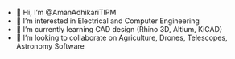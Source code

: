 - 👋 Hi, I’m @AmanAdhikariTIPM
- 👀 I’m interested in Electrical and Computer Engineering
- 🌱 I’m currently learning CAD design (Rhino 3D, Altium, KiCAD)
- 💞️ I’m looking to collaborate on Agriculture, Drones, Telescopes, Astronomy Software

<!---
AmanAdhikariTIPM/AmanAdhikariTIPM is a ✨ special ✨ repository because its `README.md` (this file) appears on your GitHub profile.
You can click the Preview link to take a look at your changes.
--->
